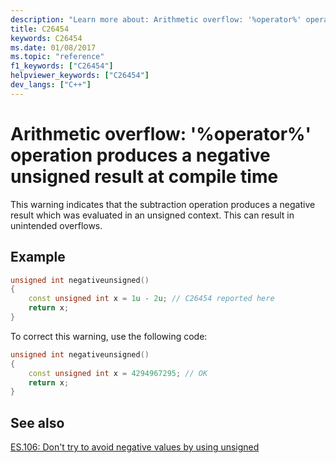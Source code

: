 ```yaml
---
description: "Learn more about: Arithmetic overflow: '%operator%' operation produces a negative unsigned result at compile time"
title: C26454
keywords: C26454
ms.date: 01/08/2017
ms.topic: "reference"
f1_keywords: ["C26454"]
helpviewer_keywords: ["C26454"]
dev_langs: ["C++"]
---
```

# Arithmetic overflow: '%operator%' operation produces a negative unsigned result at compile time

  This warning indicates that the subtraction operation produces a negative result which was evaluated in an unsigned context. This can result in unintended overflows.

## Example

```cpp
unsigned int negativeunsigned()
{
    const unsigned int x = 1u - 2u; // C26454 reported here
    return x;
}
```

To correct this warning, use the following code:

```cpp
unsigned int negativeunsigned()
{
    const unsigned int x = 4294967295; // OK
    return x;
}
```

## See also

[ES.106: Don't try to avoid negative values by using unsigned](https://github.com/isocpp/CppCoreGuidelines/blob/master/CppCoreGuidelines.md#Res-nonnegative)
